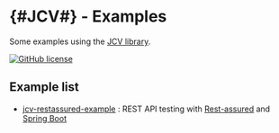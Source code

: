 # {#JCV#} - Examples

Some examples using the [JCV library](https://github.com/ekino/jcv).

[![GitHub license](https://img.shields.io/github/license/ekino/jcv.svg)](https://github.com/ekino/jcv-examples/blob/master/LICENSE.md)

## Example list

- [jcv-restassured-example](https://github.com/ekino/jcv-examples/tree/master/jcv-restassured-example) : REST API testing with [Rest-assured](http://rest-assured.io/) and [Spring Boot](http://spring.io/projects/spring-boot)
